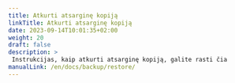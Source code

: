 ```yaml
---
title: Atkurti atsarginę kopiją
linkTitle: Atkurti atsarginę kopiją
date: 2023-09-14T10:01:35+02:00
weight: 20
draft: false
description: >
 Instrukcijas, kaip atkurti atsarginę kopiją, galite rasti čia
manualLink: /en/docs/backup/restore/
---
```

<script>
  window.location.href = "/en/docs/backup/restore/";
</script>
